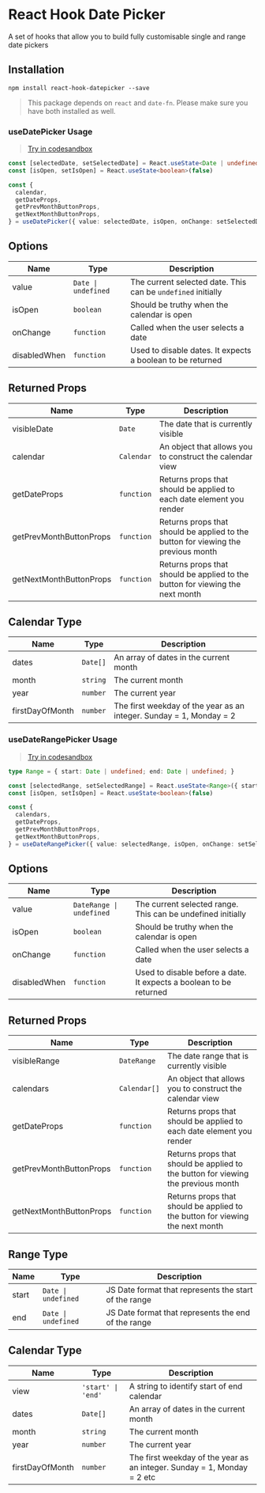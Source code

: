 # React Hook Date Picker

A set of hooks that allow you to build fully customisable single and range date pickers
## Installation

```
npm install react-hook-datepicker --save
```

> This package depends on `react` and `date-fn`. Please make sure you have both installed as well.


### useDatePicker Usage

> [Try in codesandbox](https://codesandbox.io/s/datepicker-jx7si?file=/src/DatePicker.tsx)

```ts
const [selectedDate, setSelectedDate] = React.useState<Date | undefined>()
const [isOpen, setIsOpen] = React.useState<boolean>(false)

const {
  calendar,
  getDateProps,
  getPrevMonthButtonProps,
  getNextMonthButtonProps,
} = useDatePicker({ value: selectedDate, isOpen, onChange: setSelectedDate })
```

## Options

| Name         | Type                               | Description                                                  |
| ------------ | ---------------------------------- | ------------------------------------------------------------ |
| value        | <code>Date &#124; undefined</code> | The current selected date. This can be `undefined` initially |
| isOpen       | `boolean`                          | Should be truthy when the calendar is open                   |
| onChange     | `function`                         | Called when the user selects a date                          |
| disabledWhen | `function`                         | Used to disable dates. It expects a boolean to be returned   |

## Returned Props

| Name                     | Type        | Description                                                                       |
| ------------------------ | ----------- | --------------------------------------------------------------------------------- |
| visibleDate              | `Date`      | The date that is currently visible                                                |
| calendar                 | `Calendar`  | An object that allows you to construct the calendar view                          |
| getDateProps             | `function`  | Returns props that should be applied to each date element you render              |
| getPrevMonthButtonProps  | `function`  | Returns props that should be applied to the button for viewing the previous month |
| getNextMonthButtonProps  | `function`  | Returns props that should be applied to the button for viewing the next month     |

## Calendar Type

| Name            | Type     | Description                                                         |
| --------------- | -------- | ------------------------------------------------------------------- |
| dates           | `Date[]` | An array of dates in the current month                              |
| month           | `string` | The current month                                                   |
| year            | `number` | The current year                                                    |
| firstDayOfMonth | `number` | The first weekday of the year as an integer. Sunday = 1, Monday = 2 |


### useDateRangePicker Usage

> [Try in codesandbox](https://codesandbox.io/s/daterangepicker-z22se?file=/src/DateRangePicker.tsx)

```ts
type Range = { start: Date | undefined; end: Date | undefined; }

const [selectedRange, setSelectedRange] = React.useState<Range>({ start: undefined, end: undefined })
const [isOpen, setIsOpen] = React.useState<boolean>(false)

const {
  calendars,
  getDateProps,
  getPrevMonthButtonProps,
  getNextMonthButtonProps,
} = useDateRangePicker({ value: selectedRange, isOpen, onChange: setSelectedRange })
```

## Options

| Name         | Type                                     | Description                                                        |
| ------------ | ---------------------------------------- | ------------------------------------------------------------------ |
| value        | <code>DateRange &#124; undefined</code>  | The current selected range. This can be undefined initially        |
| isOpen       | `boolean`                                | Should be truthy when the calendar is open                         |
| onChange     | `function`                               | Called when the user selects a date                                |
| disabledWhen | `function`                               | Used to disable before a date. It expects a boolean to be returned |

## Returned Props

| Name                      | Type         | Description                                                                       |
| ------------------------- | ------------ | --------------------------------------------------------------------------------- |
| visibleRange              | `DateRange`  | The date range that is currently visible                                          |
| calendars                 | `Calendar[]` | An object that allows you to construct the calendar view                          |
| getDateProps              | `function`   | Returns props that should be applied to each date element you render              |
| getPrevMonthButtonProps   | `function`   | Returns props that should be applied to the button for viewing the previous month |
| getNextMonthButtonProps   | `function`   | Returns props that should be applied to the button for viewing the next month     |

## Range Type

| Name  | Type                               | Description                                           |
| ----- | ---------------------------------- | ----------------------------------------------------- |
| start | <code>Date &#124; undefined</code> | JS Date format that represents the start of the range |
| end   | <code>Date &#124; undefined</code> | JS Date format that represents the end of the range   |
## Calendar Type

| Name            | Type                              | Description                                                             |
| --------------- | --------------------------------- | ----------------------------------------------------------------------- |
| view            | <code>'start' &#124; 'end'</code> | A string to identify start of end calendar                              |
| dates           | `Date[]`                          | An array of dates in the current month                                  |
| month           | `string`                          | The current month                                                       |
| year            | `number`                          | The current year                                                        |
| firstDayOfMonth | `number`                          | The first weekday of the year as an integer. Sunday = 1, Monday = 2 etc |

